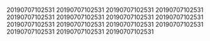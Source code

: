 20190707102531
20190707102531
20190707102531
20190707102531
20190707102531
20190707102531
20190707102531
20190707102531
20190707102531
20190707102531
20190707102531
20190707102531
20190707102531
20190707102531
20190707102531

